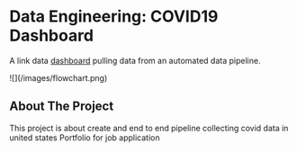 # Data Engineering: COVID19 Dashboard
<p>
	A link data
	<a href="https://datastudio.google.com/u/1/reporting/08d2d1f3-62f0-409a-baf3-f4f337b3e54f/page/4cETC">dashboard</a>
	pulling data from an automated data pipeline.
</p>
![](/images/flowchart.png)

## About The Project
This project is about create  and end to end pipeline collecting covid data in united states Portfolio for job application
